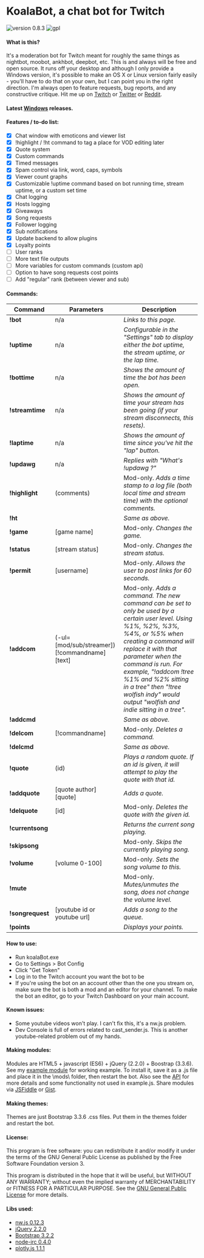 # KoalaBot, a chat bot for Twitch

![version 0.8.3](https://img.shields.io/badge/version-0.8.3-blue.svg?style=flat-square) ![gpl](https://img.shields.io/badge/license-GPLv3-red.svg?style=flat-square)

#### What is this?
It's a moderation bot for Twitch meant for roughly the same things as nightbot, moobot, ankhbot, deepbot, etc. This is and always will be free and open source. It runs off your desktop and although I only provide a Windows version, it's possible to make an OS X or Linux version fairly easily - you'll have to do that on your own, but I can point you in the right direction. I'm always open to feature requests, bug reports, and any constructive critique. Hit me up on [Twitch](http://www.twitch.tv/skhmt/profile) or [Twitter](https://twitter.com/SkTTV) or [Reddit](https://www.reddit.com/message/compose/?to=skhmt&subject=twitch%20bot).

#### Latest [Windows](https://github.com/Skhmt/twitch-bot/releases/) releases.

#### Features / to-do list:
- [x] Chat window with emoticons and viewer list
- [x] !highlight / !ht command to tag a place for VOD editing later
- [x] Quote system
- [x] Custom commands
- [x] Timed messages
- [x] Spam control via link, word, caps, symbols
- [x] Viewer count graphs
- [x] Customizable !uptime command based on bot running time, stream uptime, or a custom set time 
- [x] Chat logging
- [x] Hosts logging
- [x] Giveaways
- [x] Song requests
- [x] Follower logging
- [x] Sub notifications
- [x] Update backend to allow plugins
- [x] Loyalty points
- [ ] User ranks
- [ ] More text file outputs
- [ ] More variables for custom commands (custom api)
- [ ] Option to have song requests cost points
- [ ] Add "regular" rank (between viewer and sub)

#### Commands:
|Command|Parameters|Description|
|-------|-------------------|--------|
|**!bot**|n/a|*Links to this page.*|
|**!uptime**|n/a|*Configurable in the "Settings" tab to display either the bot uptime, the stream uptime, or the lap time.*|
|**!bottime**|n/a|*Shows the amount of time the bot has been open.*|
|**!streamtime**|n/a|*Shows the amount of time your stream has been going (if your stream disconnects, this resets).*|
|**!laptime**|n/a|*Shows the amount of time since you've hit the "lap" button.*|
|**!updawg**|n/a|*Replies with "What's !updawg ?"*|
|**!highlight**|(comments)|Mod-only. *Adds a time stamp to a log file (both local time and stream time) with the optional comments.*|
|**!ht**||*Same as above.*|
|**!game**|[game name]|Mod-only. *Changes the game.*|
|**!status**|[stream status]|Mod-only. *Changes the stream status.*|
|**!permit**|[username]|Mod-only. *Allows the user to post links for 60 seconds.*|
|**!addcom**|(-ul=[mod/sub/streamer]) [!commandname] [text]|Mod-only. *Adds a command. The new command can be set to only be used by a certain user level. Using %1%, %2%, %3%, %4%, or %5% when creating a command will replace it with that parameter when the command is run. For example, "!addcom !tree %1% and %2% sitting in a tree" then "!tree wolfish indy" would output "wolfish and indie sitting in a tree".*|
|**!addcmd**||*Same as above.*|
|**!delcom**|[!commandname]|Mod-only. *Deletes a command.*|
|**!delcmd**||*Same as above.*|
|**!quote**|(id)|*Plays a random quote. If an id is given, it will attempt to play the quote with that id.*|
|**!addquote**|[quote author] [quote]|*Adds a quote.*|
|**!delquote**|[id]|Mod-only. *Deletes the quote with the given id.*|
|**!currentsong**||*Returns the current song playing.*|
|**!skipsong**||Mod-only. *Skips the currently playing song.*|
|**!volume**|[volume 0-100]|Mod-only. *Sets the song volume to this.*|
|**!mute**||Mod-only. *Mutes/unmutes the song, does not change the volume level.*|
|**!songrequest**|[youtube id or youtube url]|*Adds a song to the queue.*|
|**!points**||*Displays your points.*|

#### How to use:
* Run koalaBot.exe
* Go to Settings > Bot Config
* Click "Get Token"
* Log in to the Twitch account you want the bot to be
* If you're using the bot on an account other than the one you stream on, make sure the bot is both a mod and an editor for your channel. To make the bot an editor, go to your Twitch Dashboard on your main account.

#### Known issues:
* Some youtube videos won't play. I can't fix this, it's a nw.js problem.
* Dev Console is full of errors related to cast_sender.js. This is another youtube-related problem out of my hands. 

#### Making modules:
Modules are HTML5 + javascript (ES6) + jQuery (2.2.0) + Boostrap (3.3.6). See my [example module](https://gist.github.com/Skhmt/5b2f4300c0e7a82e654e) for working example. To install it, save it as a .js file and place it in the \mods\ folder, then restart the bot. Also see the [API](https://github.com/Skhmt/twitch-bot/blob/master/MODULE%20API.md) for more details and some functionality not used in example.js. Share modules via [JSFiddle](http://jsfiddle.net) or [Gist](http://gist.github.com).

#### Making themes:
Themes are just Bootstrap 3.3.6 .css files. Put them in the themes folder and restart the bot.

#### License:
This program is free software: you can redistribute it and/or modify
it under the terms of the GNU General Public License as published by
the Free Software Foundation version 3.

This program is distributed in the hope that it will be useful,
but WITHOUT ANY WARRANTY; without even the implied warranty of
MERCHANTABILITY or FITNESS FOR A PARTICULAR PURPOSE.  See the
[GNU General Public License](https://github.com/Skhmt/twitch-bot/blob/master/LICENSE) for more details.


#### Libs used:
* [nw.js 0.12.3](https://github.com/nwjs/nw.js/)
* [jQuery 2.2.0](https://jquery.com/)
* [Bootstrap 3.2.2](http://getbootstrap.com/)
* [node-irc 0.4.0](https://github.com/martynsmith/node-irc/)
* [plotly.js 1.1.1](https://github.com/plotly/plotly.js/)
